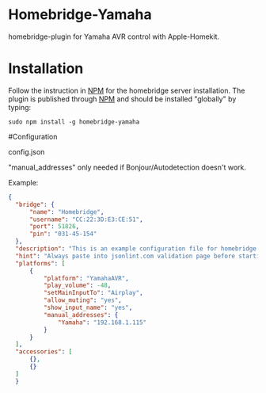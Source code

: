 # Homebridge-Yamaha
homebridge-plugin for Yamaha AVR control with Apple-Homekit.

# Installation
Follow the instruction in [NPM](https://www.npmjs.com/package/homebridge) for the homebridge server installation. The plugin is published through [NPM](https://www.npmjs.com/package/homebridge-yamaha) and should be installed "globally" by typing:

    sudo npm install -g homebridge-yamaha

#Configuration

config.json

"manual_addresses" only needed if Bonjour/Autodetection doesn't work.

Example:

  ```json
  {
    "bridge": {
        "name": "Homebridge",
        "username": "CC:22:3D:E3:CE:51",
        "port": 51826,
        "pin": "031-45-154"
    },
    "description": "This is an example configuration file for homebridge plugin for yamaha AVR",
    "hint": "Always paste into jsonlint.com validation page before starting your homebridge, saves a lot of frustration",
    "platforms": [
        {
            "platform": "YamahaAVR",
            "play_volume": -48,
            "setMainInputTo": "Airplay",
            "allow_muting": "yes",
            "show_input_name": "yes",
            "manual_addresses": {
                "Yamaha": "192.168.1.115"
            }
        }
    ],
    "accessories": [
        {},
        {}
    ]
    }
